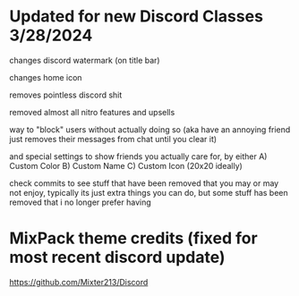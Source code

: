 # Updated for new Discord Classes 3/28/2024

changes discord watermark (on title bar)

changes home icon

removes pointless discord shit

removed almost all nitro features and upsells

way to "block" users without actually doing so (aka have an annoying friend just removes their messages from chat until you clear it)


and special settings to show friends you actually care for, by either A) Custom Color B) Custom Name C) Custom Icon (20x20 ideally) 




check commits to see stuff that have been removed that you may or may not enjoy, typically its just extra things you can do, but some stuff has been removed that i no longer prefer having


# MixPack theme credits (fixed for most recent discord update)
https://github.com/Mixter213/Discord
